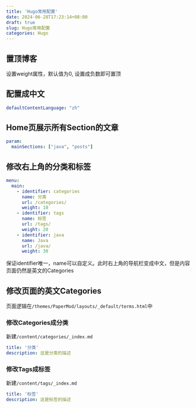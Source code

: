 ```yaml
---
title: 'Hugo常用配置'
date: 2024-06-28T17:23:14+08:00
draft: true
slug: Hugo常用配置
categories: Hugo
---
```


## 置顶博客
设置weight属性，默认值为0, 设置成负数即可置顶

## 配置成中文
```yaml
defaultContentLanguage: "zh"
```

## Home页展示所有Section的文章
```yaml
param:
  mainSections: ["java", "posts"]
```

## 修改右上角的分类和标签
```yaml
menu:
  main:
    - identifier: categories
      name: 分类
      url: /categories/
      weight: 10
    - identifier: tags
      name: 标签
      url: /tags/
      weight: 20
    - identifier: java
      name: Java
      url: /java/
      weight: 30
```
保证identifier唯一，name可以自定义。此时右上角的导航栏变成中文，但是内容页面仍然是英文的Categories

## 修改页面的英文Categories
页面逻辑在`/themes/PaperMod/layouts/_default/terms.html`中
### 修改Categories成分类
新建`/content/categories/_index.md`
```yaml
title: '分类'
description: 这是分类的描述
```
### 修改Tags成标签
新建`/content/tags/_index.md`
```yaml
title: '标签'
description: 这是标签的描述
```
